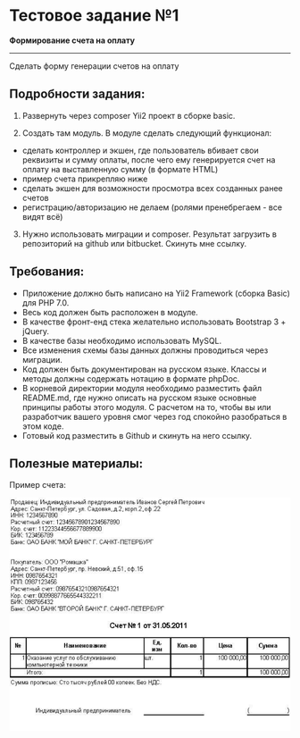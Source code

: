 # Тестовое задание №1

**Формирование счета на оплату**

---

Сделать форму генерации счетов на оплату

## Подробности задания:

1. Развернуть через composer Yii2 проект в сборке basic.

2. Создать там модуль. В модуле сделать следующий функционал:

- сделать контроллер и экшен, где пользователь вбивает свои реквизиты и сумму оплаты, после чего ему генерируется счет на оплату на выставленную сумму (в формате HTML)
- пример счета прикрепляю ниже
- сделать экшен для возможности просмотра всех созданных ранее счетов
- регистрацию/авторизацию не делаем (ролями пренебрегаем - все видят всё)

3. Нужно использовать миграции и composer. Результат загрузить в репозиторий на github или bitbucket. Скинуть мне ссылку.

## Требования:

- Приложение должно быть написано на Yii2 Framework (сборка Basic) для PHP 7.0.
- Весь код должен быть расположен в модуле.
- В качестве фронт-енд стека желательно использовать Bootstrap 3 + jQuery.
- В качестве базы необходимо использовать MySQL.
- Все изменения схемы базы данных должны проводиться через миграции.
- Код должен быть документирован на русском языке. Классы и методы должны содержать нотацию в формате phpDoc.
- В корневой директории модуля необходимо разместить файл README.md, где нужно описать на русском языке основные принципы работы этого модуля. С расчетом на то, чтобы вы или разработчик вашего уровня смог через год спокойно разобраться в этом коде.
- Готовый код разместить в Github и скинуть на него ссылку.

## Полезные материалы:

Пример счета:

![Пример счета на оплату](web-dev-001-001.jpg)